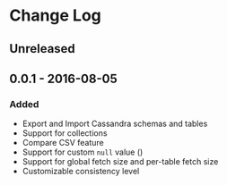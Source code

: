 # Change Log

## Unreleased

## 0.0.1 - 2016-08-05
### Added
- Export and Import Cassandra schemas and tables
- Support for collections
- Compare CSV feature
- Support for custom `null` value ()
- Support for global fetch size and per-table fetch size
- Customizable consistency level
